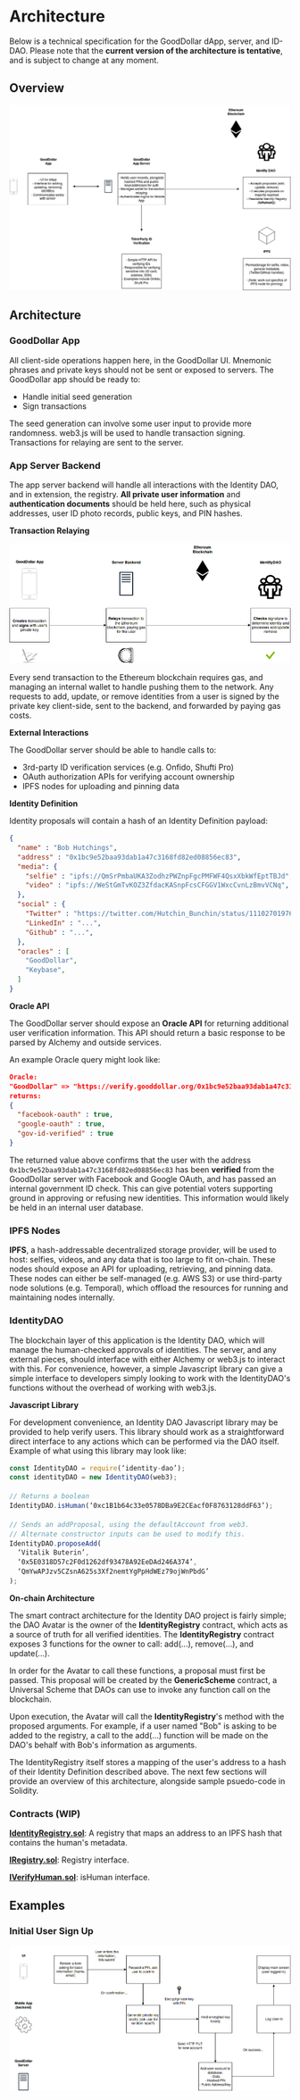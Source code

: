# Architecture
Below is a technical specification for the GoodDollar dApp, server, and ID-DAO. Please note that the **current version of the architecture is tentative**, and is subject to change at any moment.

## Overview

![](./img/out/Architecture_Overview.png)

## Architecture

### GoodDollar App

All client-side operations happen here, in the GoodDollar UI. Mnemonic phrases and private keys should not be sent or exposed to servers. The GoodDollar app should be ready to:

- Handle initial seed generation
- Sign transactions

The seed generation can involve some user input to provide more randomness. web3.js will be used to handle transaction signing. Transactions for relaying are sent to the server.

### App Server Backend

The app server backend will handle all interactions with the Identity DAO, and in extension, the registry. **All private user information** and **authentication documents** should be held here, such as physical addresses, user ID photo records, public keys, and PIN hashes. 

**Transaction Relaying**

![](./img/out/Transaction_Relay.png)

Every send transaction to the Ethereum blockchain requires gas, and managing an internal wallet to handle pushing them to the network. Any requests to add, update, or remove identities from a user is signed by the private key client-side, sent to the backend, and forwarded by paying gas costs.

**External Interactions**

The GoodDollar server should be able to handle calls to:

- 3rd-party ID verification services (e.g. Onfido, Shufti Pro)
- OAuth authorization APIs for verifying account ownership
- IPFS nodes for uploading and pinning data

**Identity Definition**

Identity proposals will contain a hash of an Identity Definition payload:

```JSON
{
  "name" : "Bob Hutchings",
  "address" : "0x1bc9e52baa93dab1a47c3168fd82ed08856ec83", 
  "media": {
    "selfie" : "ipfs://QmSrPmbaUKA3ZodhzPWZnpFgcPMFWF4QsxXbkWfEptTBJd",
    "video" : "ipfs://WeStGmTvKOZ3ZfdacKASnpFcsCFGGV1WxcCvnLzBmvVCNq",
  },
  "social" : {
    "Twitter" : "https://twitter.com/Hutchin_Bunchin/status/1110270197665951744",
    "LinkedIn" : "...",
    "Github" : "...",
  },
  "oracles" : [
    "GoodDollar",
    "Keybase",
  ]
}
```
**Oracle API**

The GoodDollar server should expose an **Oracle API** for returning additional user verification information. This API should return a basic response to be parsed by Alchemy and outside services. 

An example Oracle query might look like:
```JSON
Oracle:
"GoodDollar" => "https://verify.gooddollar.org/0x1bc9e52baa93dab1a47c3168fd82ed08856ec83"
returns:
{
  "facebook-oauth" : true,
  "google-oauth" : true,
  "gov-id-verified" : true
}
```

The returned value above confirms that the user with the address `0x1bc9e52baa93dab1a47c3168fd82ed08856ec83` has been **verified** from the GoodDollar server with Facebook and Google OAuth, and has passed an internal government ID check. This can give potential voters supporting ground in approving or refusing new identities. This information would likely be held in an internal user database.

### IPFS Nodes

**IPFS**, a hash-addressable decentralized storage provider, will be used to host: selfies, videos, and any data that is too large to fit on-chain. These nodes should expose an API for uploading, retrieving, and pinning data. These nodes can either be self-managed (e.g. AWS S3) or use third-party node solutions (e.g. Temporal), which offload the resources for running and maintaining nodes internally. 

### IdentityDAO

The blockchain layer of this application is the Identity DAO, which will manage the human-checked approvals of identities. The server, and any external pieces, should interface with either Alchemy or web3.js to interact with this. For convenience, however, a simple Javascript library can give a simple interface to developers simply looking to work with the IdentityDAO's functions without the overhead of working with web3.js.

**Javascript Library**

For development convenience, an Identity DAO Javascript library may be provided to help verify users. This library should work as a straightforward direct interface to any actions which can be performed via the DAO itself. Example of what using this library may look like:

```javascript
const IdentityDAO = require(‘identity-dao’);
const identityDAO = new IdentityDAO(web3);
    
// Returns a boolean
IdentityDAO.isHuman(‘0xc1B1b64c33e0578DBa9E2CEacf0F8763128ddF63’);
    
// Sends an addProposal, using the defaultAccount from web3.
// Alternate constructor inputs can be used to modify this.
IdentityDAO.proposeAdd(
  ‘Vitalik Buterin’,
  ‘0x5E0318D57c2F0d1262df93478A92EeDAd246A374’,
  ‘QmYwAPJzv5CZsnA625s3Xf2nemtYgPpHdWEz79ojWnPbdG’
);
```

**On-chain Architecture**

The smart contract architecture for the Identity DAO project is fairly simple; the DAO Avatar is the owner of the **IdentityRegistry** contract, which acts as a source of truth for all verified identities. The **IdentityRegistry** contract exposes 3 functions for the owner to call: add(...), remove(...), and update(...).

In order for the Avatar to call these functions, a proposal must first be passed. This proposal will be created by the **GenericScheme** contract, a Universal Scheme that DAOs can use to invoke any function call on the blockchain.

Upon execution, the Avatar will call the **IdentityRegistry**'s method with the proposed arguments. For example, if a user named "Bob" is asking to be added to the registry, a call to the add(...) function will be made on the DAO's behalf with Bob's information as arguments.

The IdentityRegistry itself stores a mapping of the user's address to a hash of their Identity Definition described above. The next few sections will provide an overview of this architecture, alongside sample psuedo-code in Solidity.

### Contracts (WIP)

[**IdentityRegistry.sol**](../contracts/IdentityRegistry.sol): A registry that maps an address to an IPFS hash that contains the human's metadata.  

[**IRegistry.sol**](../contracts/IRegistry.sol): Registry interface.  

[**IVerifyHuman.sol**](../contracts/IVerifyHuman.sol): isHuman interface.  

## Examples

### Initial User Sign Up

![](./img/out/Process_Flow_Sign_Up.png)
